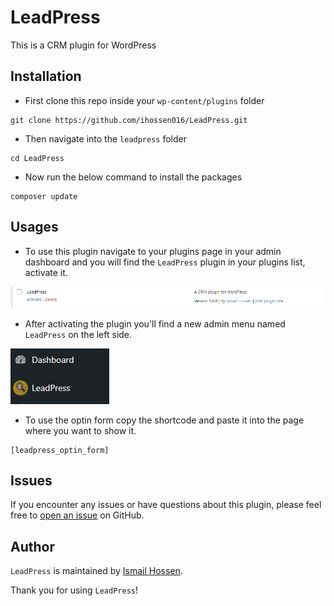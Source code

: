 # LeadPress

This is a CRM plugin for WordPress

## Installation

-   First clone this repo inside your `wp-content/plugins` folder

```
git clone https://github.com/ihossen016/LeadPress.git
```

-   Then navigate into the `leadpress` folder

```
cd LeadPress  
```

-   Now run the below command to install the packages

```
composer update
```

## Usages

-   To use this plugin navigate to your plugins page in your admin dashboard and you will find the `LeadPress` plugin in your plugins list, activate it.

![LeadPress Plugin](assets/img/plugin.png)

-   After activating the plugin you'll find a new admin menu named `LeadPress` on the left side.

![Admin Menu](assets/img/admin-menu.png)

-   To use the optin form copy the shortcode and paste it into the page where you want to show it.

```
[leadpress_optin_form]
```

## Issues

If you encounter any issues or have questions about this plugin, please feel free to [open an issue](https://github.com/ihossen016/LeadPress/issues) on GitHub.

## Author

`LeadPress` is maintained by [Ismail Hossen](https://github.com/ihossen016).

Thank you for using `LeadPress`!
